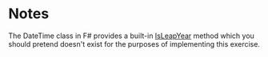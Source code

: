 # Notes

The DateTime class in F# provides a built-in [IsLeapYear](https://msdn.microsoft.com/en-us/library/system.datetime.isleapyear(v=vs.110).aspx?cs-save-lang=1&cs-lang=fsharp) method
which you should pretend doesn't exist for the purposes of implementing this exercise.